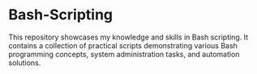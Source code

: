 # Bash-Scripting
This repository showcases my knowledge and skills in Bash scripting. It contains a collection of practical scripts demonstrating various Bash programming concepts, system administration tasks, and automation solutions.

